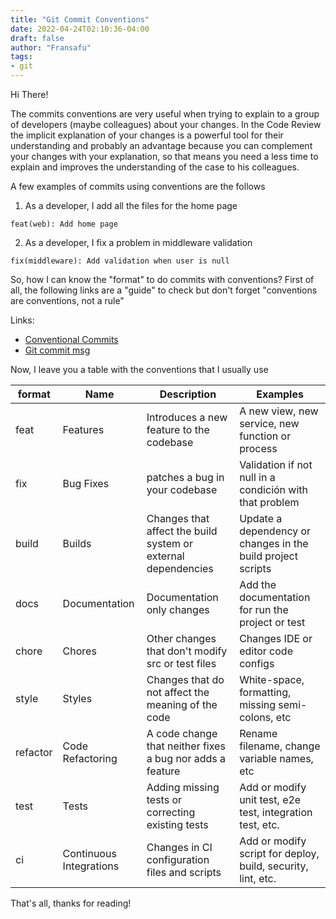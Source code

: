 ```yaml
---
title: "Git Commit Conventions"
date: 2022-04-24T02:10:36-04:00
draft: false
author: "Fransafu"
tags:
- git
---
```


Hi There!

The commits conventions are very useful when trying to explain to a group of developers (maybe colleagues) about your changes. In the Code Review the implicit explanation of your changes is a powerful tool for their understanding and probably an advantage because you can complement your changes with your explanation, so that means you need a less time to explain and improves the understanding of the case to his colleagues.

A few examples of commits using conventions are the follows

1. As a developer, I add all the files for the home page
```text
feat(web): Add home page
```

2. As a developer, I fix a problem in middleware validation
```text
fix(middleware): Add validation when user is null
```

So, how I can know the "format" to do commits with conventions? First of all, the following links are a "guide" to check but don't forget "conventions are conventions, not a rule"

Links:
* [Conventional Commits](https://www.conventionalcommits.org/en/v1.0.0/)
* [Git commit msg](http://karma-runner.github.io/1.0/dev/git-commit-msg.html)

Now, I leave you a table with the conventions that I usually use

| format   | Name                    | Description                                                    | Examples                                                     |
|----------|-------------------------|----------------------------------------------------------------|--------------------------------------------------------------|
| feat     | Features                | Introduces a new feature to the codebase                       | A new view, new service, new function or process             |
| fix      | Bug Fixes               | patches a bug in your codebase                                 | Validation if not null in a condición with that problem      |
| build    | Builds                  | Changes that affect the build system or external dependencies  | Update a dependency or changes in the build project scripts  |
| docs     | Documentation           | Documentation only changes                                     | Add the documentation for run the project or test            |
| chore    | Chores                  | Other changes that don't modify src or test files              | Changes IDE or editor code configs                           |
| style    | Styles                  | Changes that do not affect the meaning of the code             | White-space, formatting, missing semi-colons, etc            |
| refactor | Code Refactoring        | A code change that neither fixes a bug nor adds a feature      | Rename filename, change variable names, etc                  |
| test     | Tests                   | Adding missing tests or correcting existing tests              | Add or modify unit test, e2e test, integration test, etc.    |
| ci       | Continuous Integrations | Changes in CI configuration files and scripts                  | Add or modify script for deploy, build, security, lint, etc. |

That's all, thanks for reading!

